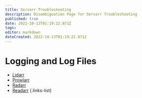 ```yaml
---
title: Servarr Troubleshooting
description: Disambiguation Page for Servarr Troubleshooting
published: true
date: 2022-10-13T01:19:22.871Z
tags: 
editor: markdown
dateCreated: 2022-10-13T01:19:22.871Z
---
```


# Logging and Log Files

- [Lidarr](/lidarr/troubleshooting#logging-and-log-files)
- [Prowlarr](/prowlarr/troubleshooting#logging-and-log-files)
- [Radarr](/radarr/troubleshooting#logging-and-log-files)
- [Readarr](/readarr/troubleshooting#logging-and-log-files)
{.links-list}